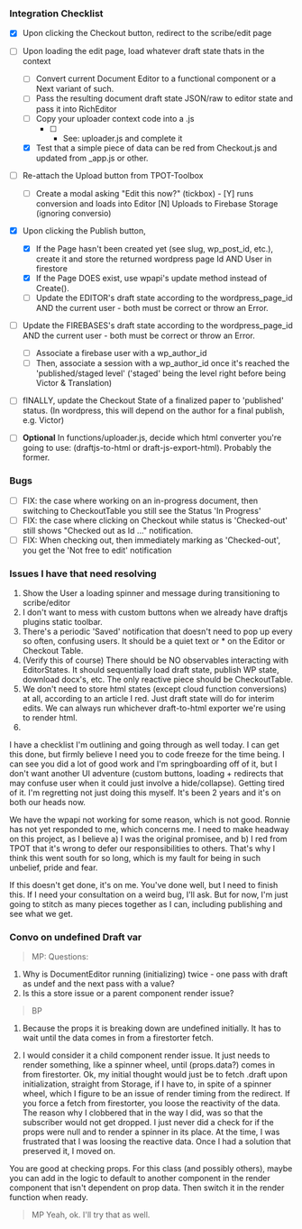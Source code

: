### Integration Checklist

- [x] Upon clicking the Checkout button, redirect to the scribe/edit page
- [ ] Upon loading the edit page, load whatever draft state thats in the context
  - [ ] Convert current Document Editor to a functional component or a Next variant of such.
  - [ ] Pass the resulting document draft state JSON/raw to editor state and pass it into RichEditor
  - [ ] Copy your uploader context code into a .js 
    - [ ] - See: uploader.js and complete it
    
  - [x] Test that a simple piece of data can be red from Checkout.js and updated from _app.js or other.

- [ ] Re-attach the Upload button from TPOT-Toolbox
  - [ ] Create a modal asking "Edit this now?" (tickbox) - [Y] runs conversion and loads into Editor  [N] Uploads to Firebase Storage (ignoring conversio)

- [x] Upon clicking the Publish button,
  - [x] If the Page hasn't been created yet (see slug, wp_post_id, etc.), create it and store the returned wordpress page Id AND User in firestore
  - [x] If the Page DOES exist, use wpapi's update method instead of Create().
  - [ ] Update the EDITOR's draft state according to the wordpress_page_id AND the current user - both must be correct or throw an Error.
- [ ] Update the FIREBASES's draft state according to the wordpress_page_id AND the current user - both must be correct or throw an Error.

  - [ ] Associate a firebase user with a wp_author_id
  - [ ] Then, associate a session with a wp_author_id once it's reached the 'published/staged level' ('staged' being the level right before being Victor & Translation) 
- [ ] fINALLY, update the Checkout State of a finalized paper to 'published' status.  (In wordpress, this will depend on the author for a final publish, e.g. Victor)

- [ ] **Optional** In functions/uploader.js, decide which html converter you're going to use: (draftjs-to-html or draft-js-export-html).  Probably the former.

### Bugs

- [ ] FIX: the case where working on an in-progress document, then switching to CheckoutTable you still see the Status 'In Progress'
- [ ] FIX: the case where clicking on Checkout while status is 'Checked-out' still shows "Checked out as Id ..." notification.
- [ ] FIX: When checking out, then immediately marking as 'Checked-out', you get the 'Not free to edit' notification

### Issues I have that need resolving

1. Show the User a loading spinner and message during transitioning to scribe/editor
2. I don't want to mess with custom buttons when we already have draftjs plugins static toolbar.
3. There's a periodic 'Saved' notification that doesn't need to pop up every so often, confusing users.  It should be a quiet text or * on the Editor or Checkout Table.
4. (Verify this of course)  There should be NO observables interacting with EditorStates.  It should sequentially load draft state, publish WP state, download docx's, etc.  The only reactive piece should be CheckoutTable.
5. We don't need to store html states (except cloud function conversions) at all, according to an article I red.  Just draft state will do for interim edits.  We can always run whichever draft-to-html exporter we're using to render html.
6. 

I have a checklist I'm outlining and going through as well today.  I can get this done, but firmly believe I need you to code freeze for the time being.  I can see you did a lot of good work and I'm springboarding off of it, but I don't want another UI adventure (custom buttons, loading + redirects that may confuse user when it could just involve a hide/collapse).  Getting tired of it.  I'm regretting not just doing this myself.  It's been 2 years and it's on both our heads now.

We have the wpapi not working for some reason, which is not good.  Ronnie has not yet responded to me, which concerns me.  I need to make headway on this project, as I believe a) I was the original promisee, and b) I red from TPOT that it's wrong to defer our responsibilities to others.  That's why I think this went south for so long, which is my fault for being in such unbelief, pride and fear.

If this doesn't get done, it's on me.  You've done well, but I need to finish this.  If I need your consultation on a weird bug, I'll ask.  But for now, I'm just going to stitch as many pieces together as I can, including publishing and see what we get.


### Convo on undefined Draft var

> MP:
Questions:
1) Why is DocumentEditor running (initializing) twice - one pass with draft as undef and the next pass with a value?
2) Is this a store issue or a parent component render issue?


> BP
1) Because the props it is breaking down are undefined initially. It has to wait until the data comes in from a firestorter fetch.

2) I would consider it a child component render issue. It just needs to render something, like a spinner wheel, until (props.data?) comes in from firestorter.
Ok, my initial thought would just be to fetch .draft upon initialization, straight from Storage, if I have to, in spite of a spinner wheel, which I figure to be an issue of render timing from the redirect.
If you force a fetch from firestorter, you loose the reactivity of the data. The reason why I clobbered that in the way I did, was so that the subscriber would not get dropped. I just never did a check for if the props were null and to render a spinner in its place. At the time, I was frustrated that I was loosing the reactive data. Once I had a solution that preserved it, I moved on.

You are good at checking props. For this class (and possibly others), maybe you can add in the logic to default to another component in the render component that isn't dependent on prop data. Then switch it in the render function when ready.

>MP
Yeah, ok. I'll try that as well.